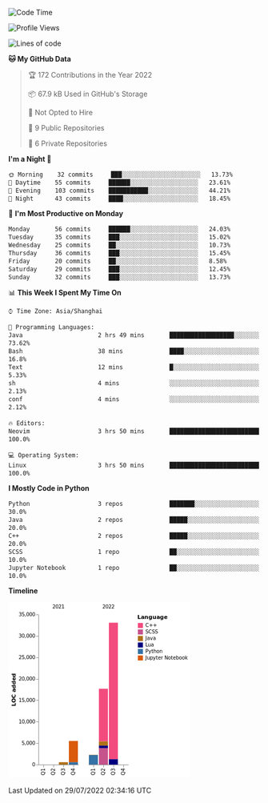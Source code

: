 <!--START_SECTION:waka-->
![Code Time](http://img.shields.io/badge/Code%20Time-0%20secs-blue)

![Profile Views](http://img.shields.io/badge/Profile%20Views-0-blue)

![Lines of code](https://img.shields.io/badge/From%20Hello%20World%20I%27ve%20Written-59%20Thousand%20lines%20of%20code-blue)

**🐱 My GitHub Data** 

> 🏆 172 Contributions in the Year 2022
 > 
> 📦 67.9 kB Used in GitHub's Storage 
 > 
> 🚫 Not Opted to Hire
 > 
> 📜 9 Public Repositories 
 > 
> 🔑 6 Private Repositories  
 > 
**I'm a Night 🦉** 

```text
🌞 Morning    32 commits     ███░░░░░░░░░░░░░░░░░░░░░░   13.73% 
🌆 Daytime    55 commits     ██████░░░░░░░░░░░░░░░░░░░   23.61% 
🌃 Evening    103 commits    ███████████░░░░░░░░░░░░░░   44.21% 
🌙 Night      43 commits     ████░░░░░░░░░░░░░░░░░░░░░   18.45%

```
📅 **I'm Most Productive on Monday** 

```text
Monday       56 commits     ██████░░░░░░░░░░░░░░░░░░░   24.03% 
Tuesday      35 commits     ███░░░░░░░░░░░░░░░░░░░░░░   15.02% 
Wednesday    25 commits     ██░░░░░░░░░░░░░░░░░░░░░░░   10.73% 
Thursday     36 commits     ███░░░░░░░░░░░░░░░░░░░░░░   15.45% 
Friday       20 commits     ██░░░░░░░░░░░░░░░░░░░░░░░   8.58% 
Saturday     29 commits     ███░░░░░░░░░░░░░░░░░░░░░░   12.45% 
Sunday       32 commits     ███░░░░░░░░░░░░░░░░░░░░░░   13.73%

```


📊 **This Week I Spent My Time On** 

```text
⌚︎ Time Zone: Asia/Shanghai

💬 Programming Languages: 
Java                     2 hrs 49 mins       ██████████████████░░░░░░░   73.62% 
Bash                     38 mins             ████░░░░░░░░░░░░░░░░░░░░░   16.8% 
Text                     12 mins             █░░░░░░░░░░░░░░░░░░░░░░░░   5.33% 
sh                       4 mins              ░░░░░░░░░░░░░░░░░░░░░░░░░   2.13% 
conf                     4 mins              ░░░░░░░░░░░░░░░░░░░░░░░░░   2.12%

🔥 Editors: 
Neovim                   3 hrs 50 mins       █████████████████████████   100.0%

💻 Operating System: 
Linux                    3 hrs 50 mins       █████████████████████████   100.0%

```

**I Mostly Code in Python** 

```text
Python                   3 repos             ███████░░░░░░░░░░░░░░░░░░   30.0% 
Java                     2 repos             █████░░░░░░░░░░░░░░░░░░░░   20.0% 
C++                      2 repos             █████░░░░░░░░░░░░░░░░░░░░   20.0% 
SCSS                     1 repo              ██░░░░░░░░░░░░░░░░░░░░░░░   10.0% 
Jupyter Notebook         1 repo              ██░░░░░░░░░░░░░░░░░░░░░░░   10.0%

```


**Timeline**

![Chart not found](https://raw.githubusercontent.com/kopp4/kopp4/main/charts/bar_graph.png) 


 Last Updated on 29/07/2022 02:34:16 UTC
<!--END_SECTION:waka-->
